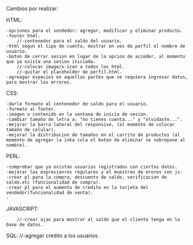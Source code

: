 Cambios por realizar:

HTML:

    -opciones para el vendedor: agregar, modificar y eliminar producto.
    -footer html.
        //-contenedor para el saldo del usuario.
    -html segun el tipo de cuenta, mostrar en ves de perfil el nombre de usuario.
    -boton de cerrar sesion en lugar de la opcion de acceder, al momento que ya exista una sesion iniciada.
        //-colocar image/x-icon a todos los html.
        //-quitar el placeholder de perfil.html.
    -agreagar espacios en aquellas partes que se requiera ingresar datos, para mostrar los errores.

CSS:

    -darle formato al contenedor de saldo para el usuario.
    -formato al footer.
    -imagen o contenido en la ventana de inicio de sesion.
    -cambiar tamaño de letra a: "no tienes cuenta..." y "olvidaste...".
    -mejorar la barra lateral del responsive, (al momento de colocar tamaño de celular).
    -mejorar la distribucion de tamaños en el carrito de productos (al momento de agregar la inka cola el boton de eliminar se sobrepone al nombre).

PERL:
    
    -comprobar que ya existan usuarios registrados con ciertos datos.
    -mejorar las expresionres regulares y el muestreo de erores con js.
    -crear pl para la compra, descuento de saldo, verificacion de saldo.etc (funcionalidad de compra).
    -crear pl para el aumento de credito en la tarjeta del vendedor(funcionalidad de venta).
    -
    
JAVASCRIPT:
    
        //-crear ajax para mostrar el saldo que el cliente tenga en la base de datos.

SQL:
        //-agregar credito a los usuarios.